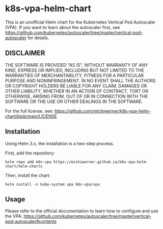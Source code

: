 # k8s-vpa-helm-chart

This is an unofficial Helm chart for the Kubernetes Vertical Pod Autoscaler (VPA). If you want to learn about the autoscaler first, see https://github.com/kubernetes/autoscaler/tree/master/vertical-pod-autoscaler for details.


## DISCLAIMER

THE SOFTWARE IS PROVIDED "AS IS", WITHOUT WARRANTY OF ANY KIND, EXPRESS OR
IMPLIED, INCLUDING BUT NOT LIMITED TO THE WARRANTIES OF MERCHANTABILITY,
FITNESS FOR A PARTICULAR PURPOSE AND NONINFRINGEMENT. IN NO EVENT SHALL THE
AUTHORS OR COPYRIGHT HOLDERS BE LIABLE FOR ANY CLAIM, DAMAGES OR OTHER
LIABILITY, WHETHER IN AN ACTION OF CONTRACT, TORT OR OTHERWISE, ARISING FROM,
OUT OF OR IN CONNECTION WITH THE SOFTWARE OR THE USE OR OTHER DEALINGS IN THE
SOFTWARE.

For the full license, see:
https://github.com/michiwerner/k8s-vpa-helm-chart/blob/main/LICENSE

## Installation

Using Helm 3.x, the installation is a two-step process.

First, add the repository:

<pre><code>helm repo add k8s-vpa https://michiwerner.github.io/k8s-vpa-helm-chart/helm-charts</code></pre>

Then, install the chart:

<pre><code>helm install -n kube-system vpa k8s-vpa/vpa</code></pre>


## Usage

Please refer to the official documentation to learn how to configure and use the VPA: https://github.com/kubernetes/autoscaler/tree/master/vertical-pod-autoscaler#contents